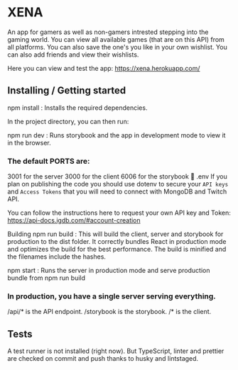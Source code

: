 # XENA

An app for gamers as well as non-gamers intrested stepping into the gaming world. You can view all available games (that are on this API) from all platforms.
You can also save the one's you like in your own wishlist. You can also add friends and view their wishlists.

Here you can view and test the app:
https://xena.herokuapp.com/

## Installing / Getting started

npm install : Installs the required dependencies. 

In the project directory, you can then run:

npm run dev : Runs storybook and the app in development mode to view it in the browser. 

### The default PORTS are:
3001 for the server
3000 for the client
6006 for the storybook
📜 .env
If you plan on publishing the code you should use dotenv to secure your `API keys`  and `Access Tokens` that you will need to connect with MongoDB and Twitch API.

You can follow the instructions here to request your own API key and Token: https://api-docs.igdb.com/#account-creation

Building
npm run build : This will build the client, server and storybook for production to the dist folder. It correctly bundles React in production mode and optimizes the build for the best performance. The build is minified and the filenames include the hashes.

npm start : Runs the server in production mode and serve production bundle from npm run build

### In production, you have a single server serving everything.

/api/* is the API endpoint.
/storybook is the storybook.
/* is the client.

## Tests
A test runner is not installed (right now). But TypeScript, linter and prettier are checked on commit and push thanks to husky and lintstaged.
